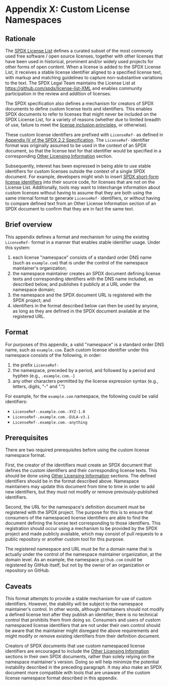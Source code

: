 # Appendix X: Custom License Namespaces

## Rationale

The [SPDX License List](https://spdx.org/licenses) defines a curated subset of the most commonly used free software / open source licenses, together with other licenses that have been used in historical, prominent and/or widely used projects for other forms of open content. When a license is added to the SPDX License List, it receives a stable license identifier aligned to a specified license text, with markup and matching guidelines to capture non-substantive variations to the text. The SPDX Legal Team maintains the License List at https://github.com/spdx/license-list-XML and enables community participation in the review and addition of licenses.

The SPDX specification also defines a mechanism for creators of SPDX documents to define custom license texts and identifiers. This enables SPDX documents to refer to licenses that might never be included on the SPDX License List, for a variety of reasons (whether due to limited breadth of use, failure to meet the [license inclusion principles](https://github.com/spdx/license-list-XML/blob/master/DOCS/license-inclusion-principles.md), or otherwise).

These custom license identifiers are prefixed with `LicenseRef-` as defined in [Appendix IV of the SPDX 2.2 Specification](./appendix-IV-SPDX-license-expressions.md). The `LicenseRef-` identifier format was originally assumed to be used in the context of an SPDX document, so that the license text for that identifier would be specified in a corresponding [Other Licensing Information](./6-other-licensing-information-detected.md) section.

Subsequently, interest has been expressed in being able to use stable identifiers for custom licenses outside the context of a single SPDX document. For example, developers might wish to insert [SPDX short-form license identifiers](https://spdx.org/ids) into their source code, for licenses that are not on the License List. Additionally, tools may want to interchange information about custom licenses without having to assume that they are both using the same internal format to generate `LicenseRef-` identifiers, or without having to compare defined text from an Other License Information section of an SPDX document to confirm that they are in fact the same text.

## Brief overview

This appendix defines a format and mechanism for using the existing `LicenseRef-` format in a manner that enables stable identifier usage. Under this system:

1. each license "namespace" consists of a standard order DNS name (such as `example.com`) that is under the control of the namespace maintainer's organization;
2. the namespace maintainer creates an SPDX document defining license texts and corresponding identifiers with the DNS name included, as described below, and publishes it publicly at a URL under the namespace domain;
3. the namespace and the SPDX document URL is registered with the SPDX project; and
4. identifiers in the format described below can then be used by anyone, as long as they are defined in the SPDX document available at the registered URL.

## Format

For purposes of this appendix, a valid "namespace" is a standard order DNS name, such as `example.com`. Each custom license identifier under this namespace consists of the following, in order:
1. the prefix `LicenseRef-`
2. the namespace, preceded by a period, and followed by a period and hyphen (e.g., `.example.com.-`)
3. any other characters permitted by the license expression syntax (e.g., letters, digits, "-" and ".")

For example, for the `example.com` namespace, the following could be valid identifiers:
* `LicenseRef-.example.com.-XYZ-1.0`
* `LicenseRef-.example.com.-EULA-v3.1`
* `LicenseRef-.example.com.-anything`

## Prerequisites

There are two required prerequisites before using the custom license namespace format.

First, the creator of the identifiers must create an SPDX document that defines the custom identifiers and their corresponding license texts. This should be done using [Other Licensing Information](./6-other-licensing-information-detected.md) sections. The defined identifiers should be in the format described above. Namespace maintainers may update this document from time to time in order to add new identifiers, but they must not modify or remove previously-published identifiers.

Second, the URL for the namespace's definition document must be registered with the SPDX project. The purpose for this is to ensure that consumers of the namespaced license identifiers are able to find the document defining the license text corresponding to those identifiers. This registration should occur using a mechanism to be provided by the SPDX project and made publicly available, which may consist of pull requests to a public repository or another custom tool for this purpose.

The registered namespace and URL must be for a domain name that is actually under the control of the namespace maintainer organization, at the domain level. As an example, the namespace `github.com` could be registered by GitHub itself, but not by the owner of an organization or repository on GitHub.

## Caveats

This format attempts to provide a stable mechanism for use of custom identifiers. However, the stability will be subject to the namespace maintainer's control. In other words, although maintainers should not modify a defined license text after they publish an identifier, there is no technical control that prohibits them from doing so. Consumers and users of custom namespaced license identifiers that are not under their own control should be aware that the maintainer might disregard the above requirements and might modify or remove existing identifiers from their definition document.

Creators of SPDX documents that use custom namespaced license identifiers are encouraged to include the [Other Licensing Information](./6-other-licensing-information-detected.md) sections in their own SPDX documents, rather than solely relying on the namespace maintainer's version. Doing so will help minimize the potential instability described in the preceding paragraph. It may also make an SPDX document more compatible with tools that are unaware of the custom license namespace format described in this appendix.
